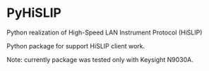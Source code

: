 # PyHiSLIP
Python realization of High-Speed LAN Instrument Protocol (HiSLIP)

Python package for support HiSLIP client work.

Note: currently package was tested only with Keysight N9030A.
